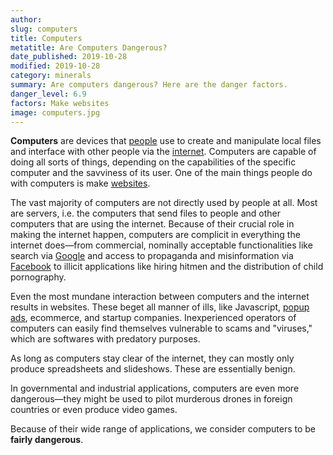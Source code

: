 ```yaml
---
author:
slug: computers
title: Computers
metatitle: Are Computers Dangerous?
date_published: 2019-10-28
modified: 2019-10-28
category: minerals
summary: Are computers dangerous? Here are the danger factors.
danger_level: 6.9
factors: Make websites
image: computers.jpg
---
```


**Computers** are devices that [people](/animals/people) use to create and manipulate local files and interface with other people via the [internet](/ideas/the-internet). Computers are capable of doing all sorts of things, depending on the capabilities of the specific computer and the savviness of its user. One of the main things people do with computers is make [websites](/ideas/websites).

The vast majority of computers are not directly used by people at all. Most are servers, i.e. the computers that send files to people and other computers that are using the internet. Because of their crucial role in making the internet happen, computers are complicit in everything the internet does—from commercial, nominally acceptable functionalities like search via [Google](/ideas/google) and access to propaganda and misinformation via [Facebook](/ideas/facebook) to illicit applications like hiring hitmen and the distribution of child pornography. 

Even the most mundane interaction between computers and the internet results in websites. These beget all manner of ills, like Javascript, [popup ads](/activities/advertising), ecommerce, and startup companies. Inexperienced operators of computers can easily find themselves vulnerable to scams and "viruses," which are softwares with predatory purposes.

As long as computers stay clear of the internet, they can mostly only produce spreadsheets and slideshows. These are essentially benign.

In governmental and industrial applications, computers are even more dangerous—they might be used to pilot murderous drones in foreign countries or even produce video games.

Because of their wide range of applications, we consider computers to be **fairly dangerous**.
